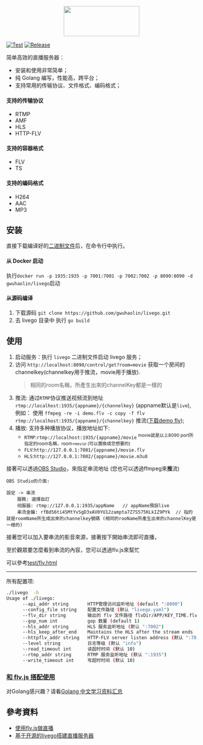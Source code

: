 <p align='center'>
    <img src='./logo.png' width='200px' height='80px'/>
</p>

[![Test](https://github.com/gwuhaolin/livego/workflows/Test/badge.svg)](https://github.com/gwuhaolin/livego/actions?query=workflow%3ATest)
[![Release](https://github.com/gwuhaolin/livego/workflows/Release/badge.svg)](https://github.com/gwuhaolin/livego/actions?query=workflow%3ARelease)

简单高效的直播服务器：
- 安装和使用非常简单；
- 纯 Golang 编写，性能高，跨平台；
- 支持常用的传输协议、文件格式、编码格式；

#### 支持的传输协议
- RTMP
- AMF
- HLS
- HTTP-FLV

#### 支持的容器格式
- FLV
- TS

#### 支持的编码格式
- H264
- AAC
- MP3

## 安装
直接下载编译好的[二进制文件](https://github.com/gwuhaolin/livego/releases)后，在命令行中执行。

#### 从 Docker 启动
执行`docker run -p 1935:1935 -p 7001:7001 -p 7002:7002 -p 8090:8090 -d gwuhaolin/livego`启动

#### 从源码编译
1. 下载源码 `git clone https://github.com/gwuhaolin/livego.git`
2. 去 livego 目录中 执行 `go build`

## 使用
1. 启动服务：执行 `livego` 二进制文件启动 livego 服务；
2. 访问 `http://localhost:8090/control/get?room=movie` 获取一个房间的 channelkey(channelkey用于推流，movie用于播放).
   > 相同的room名稱，所產生出來的channelKey都是一樣的
3. 推流: 通过`RTMP`协议推送视频流到地址 `rtmp://localhost:1935/{appname}/{channelkey}` (appname默认是`live`), 例如： 使用 `ffmpeg -re -i demo.flv -c copy -f flv rtmp://localhost:1935/{appname}/{channelkey}` 推流([下载demo flv](https://s3plus.meituan.net/v1/mss_7e425c4d9dcb4bb4918bbfa2779e6de1/mpack/default/demo.flv));
4. 播放: 支持多种播放协议，播放地址如下:
    - `RTMP`:`rtmp://localhost:1935/{appname}/movie`  <sup>movie就是以上8090 port所指定的room名稱，room=`movie` (可以置換成您想要的)</sup>
    - `FLV`:`http://127.0.0.1:7001/{appname}/movie.flv`
    - `HLS`:`http://127.0.0.1:7002/{appname}/movie.m3u8`

接著可以透過[OBS Studio](https://obsproject.com/)，來指定串流地址 (您也可以透過ffmpeg來**推**流)

```
OBS Studio的介面:

設定 -> 串流
    服務: 選擇自訂
    伺服器: rtmp://127.0.0.1:1935/appName   // appName預設live
    串流金鑰: rfBd56ti4SMtYvSgD3xAV0YU12zampta7Z7S575KLkIZ9PYk  // 指的就是roomName所生成出來的channelkey號碼 (相同的rooName所產生出來的channelKey是一樣的)
```

接著您可以加入要串流的影音來源，接著按下開始串流即可直播，

至於觀眾要怎麼看到串流的內容，您可以透過flv.js來幫忙

可以參考[test/flv.html](test/flv.html)

----

所有配置项:
```bash
./livego  -h
Usage of ./livego:
      --api_addr string       HTTP管理访问监听地址 (default ":8090")
      --config_file string    配置文件路径 (默认 "livego.yaml")
      --flv_dir string        输出的 flv 文件路径 flvDir/APP/KEY_TIME.flv (默认 "tmp")
      --gop_num int           gop 数量 (default 1)
      --hls_addr string       HLS 服务监听地址 (默认 ":7002")
      --hls_keep_after_end    Maintains the HLS after the stream ends
      --httpflv_addr string   HTTP-FLV server listen address (默认 ":7001")
      --level string          日志等级 (默认 "info")
      --read_timeout int      读超时时间 (默认 10)
      --rtmp_addr string      RTMP 服务监听地址 (默认 ":1935")
      --write_timeout int     写超时时间 (默认 10)
```

### [和 flv.js 搭配使用](https://github.com/gwuhaolin/blog/issues/3)

对Golang感兴趣？请看[Golang 中文学习资料汇总](http://go.wuhaolin.cn/)


## 參考資料

- [使用flv.js做直播](https://wuhaolin.cn/2017/05/17/%E4%BD%BF%E7%94%A8flv.js%E5%81%9A%E7%9B%B4%E6%92%AD/)
- [基于开源的livego搭建直播服务器](http://www.upclzy.com/%E5%9F%BA%E4%BA%8E%E5%BC%80%E6%BA%90%E7%9A%84livego%E6%90%AD%E5%BB%BA%E7%9B%B4%E6%92%AD%E6%9C%8D%E5%8A%A1%E5%99%A8/)
